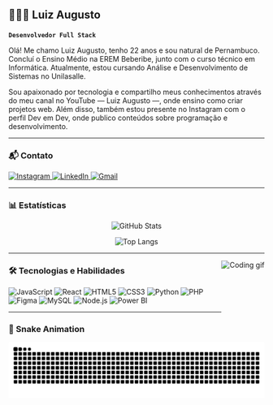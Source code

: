 👨🏻‍💻 Luiz Augusto
---
**`Desenvolvedor Full Stack`**

Olá! Me chamo Luiz Augusto, tenho 22 anos e sou natural de Pernambuco. Concluí o Ensino Médio na EREM Beberibe, junto com o curso técnico em Informática. Atualmente, estou cursando Análise e Desenvolvimento de Sistemas no Unilasalle.

Sou apaixonado por tecnologia e compartilho meus conhecimentos através do meu canal no YouTube — Luiz Augusto —, onde ensino como criar projetos web. Além disso, também estou presente no Instagram com o perfil Dev em Dev, onde publico conteúdos sobre programação e desenvolvimento.

---

### 📬 Contato

<p align="left">
  <a href="https://www.instagram.com/luiz_august9/" target="_blank">
    <img 
      src="https://img.shields.io/badge/Instagram-%23E4405F?style=for-the-badge&logo=instagram&logoColor=white" 
      alt="Instagram" 
    />
  </a>

  <a href="https://www.linkedin.com/in/luiz-augusto2/" target="_blank">
    <img 
      src="https://img.shields.io/badge/LinkedIn-%230077B5?style=for-the-badge&logo=linkedin&logoColor=white" 
      alt="LinkedIn" 
    />
  </a>

  <a href="mailto:luizaugustoo2019@gmail.com">
    <img 
      src="https://img.shields.io/badge/Gmail-%23333?style=for-the-badge&logo=gmail&logoColor=white" 
      alt="Gmail" 
    />
  </a>
</p>

---

### 📊 Estatísticas

<div align="center">
  <img 
    alt="GitHub Stats" 
    height="180" 
    src="https://github-readme-stats.vercel.app/api?username=luiz augusto&show_icons=true&theme=tokyonight&include_all_commits=true&locale=pt-br" 
  />

  <img 
    alt="Top Langs" 
    height="180" 
    src="https://github-readme-stats.vercel.app/api/top-langs/?username=luiz augusto&theme=tokyonight&layout=compact&custom_title=Tecnologias&langs_count=9" 
  />
</div>

---

<img align="right" height="150" src="https://media0.giphy.com/media/3oKIPnAiaMCws8nOsE/giphy.gif" alt="Coding gif" />

### 🛠️ Tecnologias e Habilidades

<div align="left">
  <img src="https://cdn.jsdelivr.net/gh/devicons/devicon/icons/javascript/javascript-original.svg" height="30" alt="JavaScript" />
  <img src="https://cdn.jsdelivr.net/gh/devicons/devicon/icons/react/react-original.svg" height="30" alt="React" />
  <img src="https://cdn.jsdelivr.net/gh/devicons/devicon/icons/html5/html5-original.svg" height="30" alt="HTML5" />
  <img src="https://cdn.jsdelivr.net/gh/devicons/devicon/icons/css3/css3-original.svg" height="30" alt="CSS3" />
  <img src="https://cdn.jsdelivr.net/gh/devicons/devicon/icons/python/python-original.svg" height="30" alt="Python" />
  <img src="https://cdn.jsdelivr.net/gh/devicons/devicon/icons/php/php-original.svg" height="30" alt="PHP" />
  <img src="https://cdn.jsdelivr.net/gh/devicons/devicon/icons/figma/figma-original.svg" height="30" alt="Figma" />
  <img src="https://cdn.jsdelivr.net/gh/devicons/devicon/icons/mysql/mysql-original.svg" height="30" alt="MySQL" />
  <img src="https://cdn.jsdelivr.net/gh/devicons/devicon/icons/nodejs/nodejs-original.svg" height="30" alt="Node.js" />
  <img src="https://img.shields.io/badge/Power%20BI-F2C811?style=for-the-badge&logo=powerbi&logoColor=black" height="30" alt="Power BI" />
</div>

---

### 🐍 Snake Animation

<picture>
  <source media="(prefers-color-scheme: dark)" srcset="https://raw.githubusercontent.com/v1ih/v1ih/output/github-snake-dark.svg" />
  <source media="(prefers-color-scheme: light)" srcset="https://raw.githubusercontent.com/v1ih/v1ih/output/github-snake.svg" />
  <img alt="GitHub Snake Animation" src="https://raw.githubusercontent.com/v1ih/v1ih/output/github-snake.svg" />
</picture>
